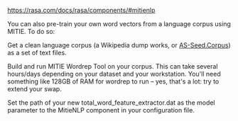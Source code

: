 https://rasa.com/docs/rasa/components/#mitienlp


You can also pre-train your own word vectors from a language corpus using MITIE. To do so:

Get a clean language corpus (a Wikipedia dump works, or [AS-Seed.Corpus](/Users/morente/Desktop/THEIA_PATH/taller_tc/JE20/je20/fia/src/as-seed/guest/corpus)) as a set of text files.

Build and run MITIE Wordrep Tool on your corpus. This can take several hours/days depending on your dataset and your workstation. You'll need something like 128GB of RAM for wordrep to run – yes, that's a lot: try to extend your swap.

Set the path of your new total_word_feature_extractor.dat as the model parameter to the MitieNLP component in your configuration file.

